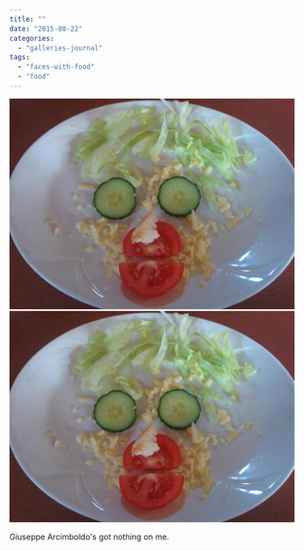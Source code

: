 ```yaml
---
title: ""
date: "2015-08-22"
categories: 
  - "galleries-journal"
tags: 
  - "faces-with-food"
  - "food"
---
```


[![](images/salad-face.jpg)](images/salad-face.jpg)
[![](images/salad-face.jpg)](images/salad-face.jpg)

Giuseppe Arcimboldo's got nothing on me.
